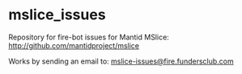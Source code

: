 # mslice_issues
Repository for fire-bot issues for Mantid MSlice: http://github.com/mantidproject/mslice

Works by sending an email to: mslice-issues@fire.fundersclub.com
